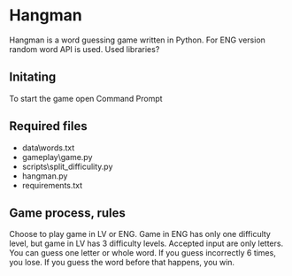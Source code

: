 # Hangman

Hangman is a word guessing game written in Python. For ENG version random word API is used. Used libraries?

## Initating

To start the game open Command Prompt


## Required files

- data\words.txt
- gameplay\game.py
- scripts\split_difficulity.py
- hangman.py
- requirements.txt


## Game process, rules

Choose to play game in LV or ENG.
Game in ENG has only one difficulty level, but game in LV has 3 difficulty levels. 
Accepted input are only letters.
You can guess one letter or whole word.
If you guess incorrectly 6 times, you lose. If you guess the word before that happens, you win. 



